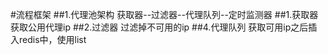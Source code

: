 #流程框架
##1.代理池架构
获取器--过滤器--代理队列--定时监测器
##1.获取器
获取公用代理ip
##2.过滤器
过滤掉不可用的ip
##4.代理队列
获取可用ip之后插入redis中，使用list